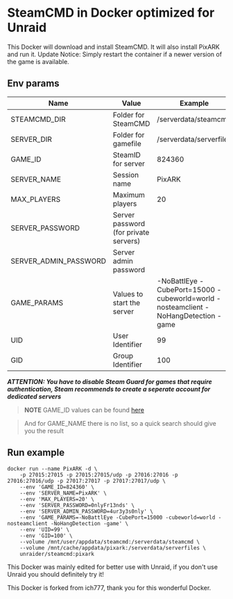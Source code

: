 # SteamCMD in Docker optimized for Unraid
This Docker will download and install SteamCMD. It will also install PixARK and run it. Update Notice: Simply restart the container if a newer version of the game is available.

## Env params
| Name | Value | Example |
| --- | --- | --- |
| STEAMCMD_DIR | Folder for SteamCMD | /serverdata/steamcmd |
| SERVER_DIR | Folder for gamefile | /serverdata/serverfiles |
| GAME_ID | SteamID for server | 824360 |
| SERVER_NAME | Session name | PixARK |
| MAX_PLAYERS | Maximum players | 20 |
| SERVER_PASSWORD | Server password (for private servers) | |
| SERVER_ADMIN_PASSWORD | Server admin password | |
| GAME_PARAMS | Values to start the server | -NoBattlEye -CubePort=15000 -cubeworld=world -nosteamclient -NoHangDetection -game |
| UID | User Identifier | 99 |
| GID | Group Identifier | 100 |

***ATTENTION: You have to disable Steam Guard for games that require authentication, Steam recommends to create a seperate account for dedicated servers***

>**NOTE** GAME_ID values can be found [here](https://developer.valvesoftware.com/wiki/Dedicated_Servers_List)

> And for GAME_NAME there is no list, so a quick search should give you the result

## Run example
```
docker run --name PixARK -d \
	-p 27015:27015 -p 27015:27015/udp -p 27016:27016 -p 27016:27016/udp -p 27017:27017 -p 27017:27017/udp \
	--env 'GAME_ID=824360' \
	--env 'SERVER_NAME=PixARK' \
	--env 'MAX_PLAYERS=20' \
	--env 'SERVER_PASSWORD=0nlyFr13nds' \
	--env 'SERVER_ADMIN_PASSWORD=4ur3y3s0nly' \
	--env 'GAME_PARAMS=-NoBattlEye -CubePort=15000 -cubeworld=world -nosteamclient -NoHangDetection -game' \
	--env 'UID=99' \
	--env 'GID=100' \
	--volume /mnt/user/appdata/steamcmd:/serverdata/steamcmd \
	--volume /mnt/cache/appdata/pixark:/serverdata/serverfiles \
	unraider/steamcmd:pixark
```

This Docker was mainly edited for better use with Unraid, if you don't use Unraid you should definitely try it!


This Docker is forked from ich777, thank you for this wonderful Docker.
